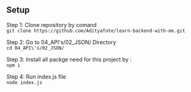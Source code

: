
## Setup 
Step 1: Clone repository by comand  
`git clone https://github.com/AdityaTote/learn-backend-with-me.git`    

Step 2: Go to 04_API\'s/02_JSON/ Directory  
`cd 04_API\'s/02_JSON/`  

Step 3: Install all packge need for this project by :  
`npm i `  

Step 4: Run index.js file   
`node index.js`